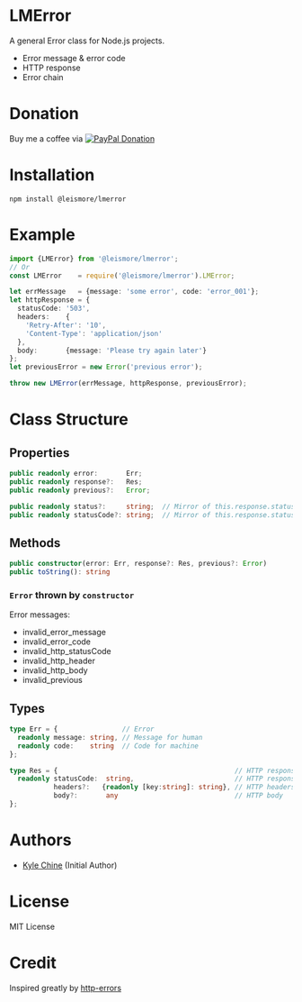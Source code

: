 # LMError

A general Error class for Node.js projects.

* Error message & error code
* HTTP response
* Error chain

# Donation

Buy me a coffee via [![PayPal Donation](https://www.paypalobjects.com/en_AU/i/btn/btn_donateCC_LG.gif)](https://www.paypal.com/cgi-bin/webscr?cmd=_donations&business=SPPJPYRY4D6WC&item_name=Give+people+an+option+to+support+my+open+source+software.&currency_code=AUD&source=url)

# Installation

`npm install @leismore/lmerror`

# Example

```typescript
import {LMError} from '@leismore/lmerror';
// Or
const LMError    = require('@leismore/lmerror').LMError;

let errMessage   = {message: 'some error', code: 'error_001'};
let httpResponse = {
  statusCode: '503',
  headers:    {
    'Retry-After': '10',
    'Content-Type': 'application/json'
  },
  body:       {message: 'Please try again later'}
};
let previousError = new Error('previous error');

throw new LMError(errMessage, httpResponse, previousError);
```

# Class Structure

## Properties

```typescript
public readonly error:       Err;
public readonly response?:   Res;
public readonly previous?:   Error;

public readonly status?:     string;  // Mirror of this.response.statusCode
public readonly statusCode?: string;  // Mirror of this.response.statusCode
```

## Methods

```typescript
public constructor(error: Err, response?: Res, previous?: Error)
public toString(): string
```

### `Error` thrown by `constructor`

Error messages:

* invalid_error_message
* invalid_error_code
* invalid_http_statusCode
* invalid_http_header
* invalid_http_body
* invalid_previous

## Types

```typescript
type Err = {                // Error
  readonly message: string, // Message for human
  readonly code:    string  // Code for machine
};
```

```typescript
type Res = {                                            // HTTP response
  readonly statusCode:  string,                         // HTTP response status code
           headers?:   {readonly [key:string]: string}, // HTTP headers
           body?:       any                             // HTTP body
};
```

# Authors

* [Kyle Chine](https://www.kylechine.name) (Initial Author)

# License

MIT License

# Credit

Inspired greatly by [http-errors](https://www.npmjs.com/package/http-errors)
